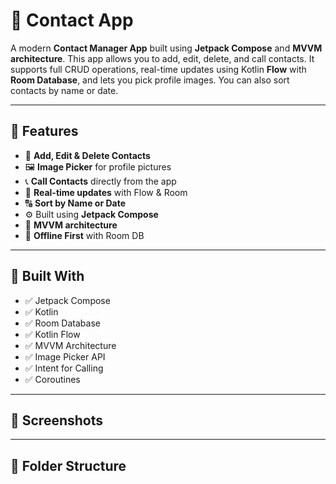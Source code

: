 # 📱 Contact App

A modern **Contact Manager App** built using **Jetpack Compose** and **MVVM architecture**. This app allows you to add, edit, delete, and call contacts. It supports full CRUD operations, real-time updates using Kotlin **Flow** with **Room Database**, and lets you pick profile images. You can also sort contacts by name or date.

---

## 🚀 Features

- 📇 **Add, Edit & Delete Contacts**
- 🖼️ **Image Picker** for profile pictures
- 📞 **Call Contacts** directly from the app
- 🔁 **Real-time updates** with Flow & Room
- 🔠 **Sort by Name or Date**
- ⚙️ Built using **Jetpack Compose**
- 🧠 **MVVM architecture**
- 💾 **Offline First** with Room DB

---

## 🧱 Built With

- ✅ Jetpack Compose
- ✅ Kotlin
- ✅ Room Database
- ✅ Kotlin Flow
- ✅ MVVM Architecture
- ✅ Image Picker API
- ✅ Intent for Calling
- ✅ Coroutines

---

## 📸 Screenshots



---

## 📂 Folder Structure
